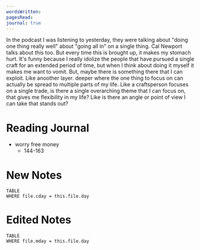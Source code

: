 ```yaml
---
wordsWritten: 
pagesRead: 
journal: true
---
```

In the podcast I was listening to yesterday, they were talking about "doing one thing really well" about "going all in" on a single thing. Cal Newport talks about this too. But every time this is brought up, it makes my stomach hurt. It's funny because I really idolize the people that have pursued a single craft for an extended period of time, but when I think about doing it myself it makes me want to vomit. But, maybe there is something there that I can exploit. Like anoother layer. deeper where the one thing to focus on can actually be spread to multiple parts of my life. Like a craftsperson focuses on a single trade, is there a single overarching theme that I can focus on, that gives me flexibility in my life? Like is there an angle or point of view I can take that stands out?


# Reading Journal
- worry free money
	- 144-163



# New Notes
```dataview
TABLE
WHERE file.cday = this.file.day
```

# Edited Notes
```dataview
TABLE
WHERE file.mday = this.file.day
```
